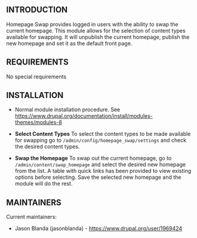 INTRODUCTION
------------
Homepage Swap provides logged in users with the ability to swap the
current homepage. This module allows for the selection of content
types available for swapping. It will unpublish the current homepage,
publish the new homepage and set it as the default front page.


REQUIREMENTS
------------

No special requirements


INSTALLATION
------------

* Normal module installation procedure. See
https://www.drupal.org/documentation/install/modules-themes/modules-8

* **Select Content Types**
To select the content types to be made available for swapping go to
`/admin/config/homepage_swap/settings` and check the desired content types.

* **Swap the Homepage**
To swap out the current homepage, go to `/admin/content/swap_homepage` and select the desired
new homepage from the list. A table with quick links has been 
provided to view existing options before selecting. Save the selected
new homepage and the module will do the rest.


MAINTAINERS
-----------

Current maintainers:
 * Jason Blanda (jasonblanda) - https://www.drupal.org/user/1969424
